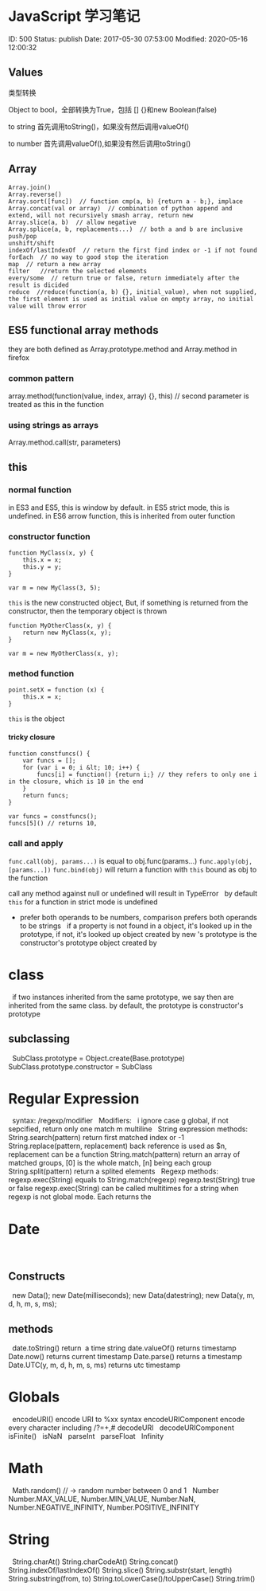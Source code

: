 # JavaScript 学习笔记


ID: 500
Status: publish
Date: 2017-05-30 07:53:00
Modified: 2020-05-16 12:00:32


## Values

类型转换

Object to bool，全部转换为True，包括 [] {}和new Boolean(false)

to string 首先调用toString()，如果没有然后调用valueOf()

to number 首先调用valueOf(),如果没有然后调用toString()

## Array

```
Array.join()	
Array.reverse()	
Array.sort([func])  // function cmp(a, b) {return a - b;}, implace
Array.concat(val or array)  // combination of python append and extend, will not recursively smash array, return new
Array.slice(a, b)  // allow negative
Array.splice(a, b, replacements...)  // both a and b are inclusive
push/pop	
unshift/shift	
indexOf/lastIndexOf  // return the first find index or -1 if not found
forEach	 // no way to good stop the iteration
map	 // return a new array
filter	 //return the selected elements
every/some	// return true or false, return immediately after the result is dicided 
reduce	//reduce(function(a, b) {}, initial_value), when not supplied, the first element is used as initial value on empty array, no initial value will throw error
```


## ES5 functional array methods

they are both defined as Array.prototype.method and Array.method in firefox

### common pattern

array.method(function(value, index, array) {}, this) // second parameter is treated as this in the function

### using strings as arrays

Array.method.call(str, parameters)

## this

### normal function

in ES3 and ES5, this is window by default.
in ES5 strict mode, this is undefined.
in ES6 arrow function, this is inherited from outer function

### constructor function

```
function MyClass(x, y) {
    this.x = x;
    this.y = y;
}
```

`var m = new MyClass(3, 5);`

`this` is the new constructed object, But, if something is returned from the constructor, then the temporary object is thrown

```
function MyOtherClass(x, y) {
    return new MyClass(x, y);
}

var m = new MyOtherClass(x, y);
```

### method function

```
point.setX = function (x) {
    this.x = x;
}
```

`this` is the object

#### tricky closure

```
function constfuncs() {
    var funcs = [];
    for (var i = 0; i &lt; 10; i++) {
        funcs[i] = function() {return i;} // they refers to only one i in the closure, which is 10 in the end
    }
    return funcs;
}

var funcs = constfuncs();
funcs[5]() // returns 10,
```

### call and apply

`func.call(obj, params...)` is equal to obj.func(params...)
`func.apply(obj, [params...])`
`func.bind(obj)` will return a function with `this` bound as obj to the function


call any method against null or undefined will result in TypeError
 
by default `this` for a function in strict mode is undefined
 
+ prefer both operands to be numbers, comparison prefers both operands to be strings
 
if a property is not found in a object, it's looked up in the prototype, if not, it's looked up
object created by new 's prototype is the constructor's prototype
object created by
 
 
# class
 
if two instances inherited from the same prototype, we say then are inherited from the same class. by default, the prototype is constructor's prototype
 
## subclassing
 
SubClass.prototype = Object.create(Base.prototype)
SubClass.prototype.constructor = SubClass
 
# Regular Expression
 
syntax: /regexp/modifier
 
Modifiers:
 
i
ignore case
g
global, if not sepcified, return only one match
m
multiline
 
String expression methods:
 
String.search(pattern)
return first matched index or -1
String.replace(pattern, replacement)
back reference is used as $n, replacement can be a function
String.match(pattern)
return an array of matched groups, [0] is the whole match, [n] being each group
String.split(pattern)
return a splited elements
 
Regexp methods:
 
regexp.exec(String)
equals to String.match(regexp)
regexp.test(String)
true or false
regexp.exec(String) can be called multitimes for a string when regexp is not global mode. Each returns the 
 
# Date
 
## Constructs
 
new Data();
new Date(milliseconds);
new Data(datestring);
new Data(y, m, d, h, m, s, ms);
 
## methods
 
date.toString() return  a time string
date.valueOf() returns timestamp
Date.now() returns current timestamp
Date.parse() returns a timestamp
Date.UTC(y, m, d, h, m, s, ms) returns utc timestamp
 
# Globals
 
encodeURI()
encode URI to %xx syntax
encodeURIComponent
encode every character including /?=+,#
decodeURI
 
decodeURIComponent
 
isFinite()
 
isNaN
 
parseInt
 
parseFloat
 
Infinity
 
 
 
# Math
 
Math.random() // -> random number between 0 and 1
 
Number
 
Number.MAX_VALUE, Number.MIN_VALUE, Number.NaN, Number.NEGATIVE_INFINITY, Number.POSITIVE_INFINITY
 
# String
 
String.charAt()
String.charCodeAt()
String.concat()
String.indexOf/lastIndexOf()
String.slice()
String.substr(start, length)
String.substring(from, to)
String.toLowerCase()/toUpperCase()
String.trim()